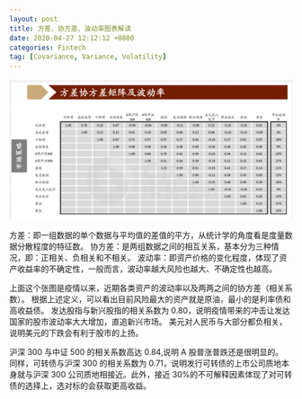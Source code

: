 ```yaml
---
layout: post
title: 方差、协方差、波动率图表解读
date: 2020-04-27 12:12:12 +0800
categories: Fintech
tag: [Covariance, Variance, Volatility]
---
```


![Variance, Covariance, Volatility](/assets/images/p06.png?style=centerme)

方差：即一组数据的单个数据与平均值的差值的平方，从统计学的角度看是度量数据分散程度的特征数。
协方差：是两组数据之间的相互关系，基本分为三种情况，即：正相关、负相关和不相关。
波动率：即资产价格的变化程度，体现了资产收益率的不确定性，一般而言，波动率越大风险也越大、不确定性也越高。

<!--more-->

上面这个张图是疫情以来，近期各类资产的波动率以及两两之间的协方差（相关系数）。
根据上述定义，可以看出目前风险最大的资产就是原油，最小的是利率债和高收益债。
发达股指与新兴股指的相关系数为 0.80，说明疫情带来的冲击让发达国家的股市波动率大大增加，直追新兴市场。
美元对人民币与大部分都负相关，说明美元的下跌会有利于股市的上扬。

沪深 300 与中证 500 的相关系数高达 0.84,说明 A 股普涨普跌还是很明显的。
同样，可转债与沪深 300 的相关系数为 0.71，说明发行可转债的上市公司质地本身就与沪深 300 公司质地相接近。此外，接近 30%的不可解释因素体现了对可转债的选择上，选对标的会获取更高收益。
